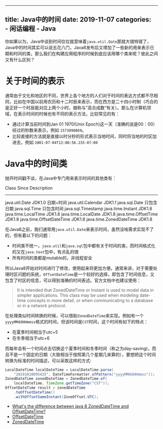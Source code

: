 
---
title: Java中的时间
date: 2019-11-07
categories:  
    - 闲话编程
    - Java
---
你如果以为，Java中谈到时间仅仅就意味着`java.util.Date`那就大错特错了，Java中的时间其实可以说五花八门，Java8发布后又增加了一些新的用来表示日期和时间的类，那么我们在构建应用程序的时候到底应该用哪个类来呢？彼此之间又有什么区别？

<!-- more -->

# 关于时间的表示
通常由于文化和地区的不同，世界上各个地方的人们对于时间的表达方式都不尽相同，比如在中国以前用农历和十二时辰来表示，而在西方是二十四小时制（巧合的是正好一个时辰能对应上两个小时，据称与”高合成数“有关）。那么在计算机领域，在表示时间的时候也有不同的表示方法，比较常见的有：

* 通过计算当前时间到Jan 01 1970(Unix Epoch)这一天（准确的说是00：00）经过的秒数来表示，例如 `1573090869`。
* 比较直接的方法就是直接以时分秒的形式表示当地时间，同时将当地的时区加进去，例如 `2001-07-04T12:08:56.235-07:00`

# Java中的时间类
抛开时间戳不谈，在Java中专门用来表示时间的其他类有：

Class                     Since       Description
------------------------- ----------- -----------------------
java.util.Date            JDK1.0      日期+时间
java.util.Calendar        JDK1.1
java.sql.Date                         只包含日期
java.sql.Time                         只包含时间
java.sql.Timestamp
java.time.Instant         JDK1.8     
java.time.LocalTime       JDK1.8
java.time.LocalDate       JDK1.8
java.time.OffsetTime      JDK1.8
java.time.OffsetDateTime  JDK1.8
java.time.ZonedDateTime   JDK1.8

在Java8之前，我们通常用`java.util.Date`来表示时间，虽然没啥需求实现不了的，但有着以下的问题：

* 时间类不统一，`java.util`和`java.sql`包中都有关于时间的类，而时间格式化的又在`java.text`包中，有点乱的很
* 所有时间的类都是mutable的，非线程安全

所以Java8开始对时间进行了修改，使用起来将更加方便。通常来讲，对于需要处理时区问题的系统，`OffsetDateTime`是一个较好的选择，即包含了时间信息，又包含了时区的信息，可以得到准确的时间表述。官方文档中也建议使用：

>It is intended that ZonedDateTime or Instant is used to model data in simpler applications. This class may be used when modeling date-time concepts in more detail, or when communicating to a database or in a network protocol.

在处理类似时间转换的时候，可以借助`ZonedDateTime`来实现。例如有一个`yyyyMMddHHmmss`格式的时间，但该时间是`CST`时间，这个时间有如下的特点：

* 在夏季时间相当于utc+5
* 在冬季相当于utc+6

而每年会有一个时间点去切换这个夏季时间和冬季时间（称之为day-saving)，而且不是一个固定的日期（大致相当于按照第几个星期几来算的），要想把这个时间转换为标准的时间描述，可以采取这样的方式:

```java
LocalDateTime localDateTime = LocalDateTime.parse(
    "20191010095425", DateTimeFormatter.ofPattern("yyyyMMddHHmmss"));
ZonedDateTime zonedDateTime = ZonedDateTime.of(
    localDateTime, TimeZone.getTimeZone("CST"));
OffsetDateTime result = zonedDateTime
    .toOffsetDateTime()
    .withOffsetSameInstant(ZoneOffset.UTC);
```

* [What's the difference between java 8 ZonedDateTime and OffsetDateTime?](https://stackoverflow.com/questions/30234594/whats-the-difference-between-java-8-zoneddatetime-and-offsetdatetime)
* [OffsetDateTime](https://docs.oracle.com/javase/8/docs/api/java/time/OffsetDateTime.html)
* [ZonedDateTime](https://docs.oracle.com/javase/8/docs/api/java/time/ZonedDateTime.html)
